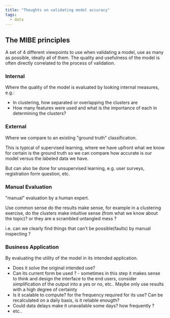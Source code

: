 ```yaml
---
title: "Thoughts on validating model accuracy"
tags:
  - data
---
```

## The MIBE principles

A set of 4 different viewpoints to use when validating a model, use as many as possible, ideally all of them. The quality and usefulness of the model is often directly correlated to the process of validation.

### Internal

Where the quality of the model is evaluated by looking internal measures, e.g.:
- In clustering, how separated or overlapping the clusters are
- How many features were used and what is the importance of each in determining the clusters?

### External

Where we compare to an existing "ground truth" classification.

This is typical of supervised learning, where we have upfront what we know for certain is the ground truth so we can compare how accurate is our model versus the labeled data we have.

But can also be done for unsupervised learning, e.g. user surveys, registration form question, etc.

### Manual Evaluation
"manual" evaluation by a human expert.

Use common sense do the results make sense, for example in a clustering exercise, do the clusters make intuitive sense (from what we know about the topic)? or they are a scrambled untangled mess ? 

i.e. can we clearly find things that can't be possible(faults) by manual inspecting ?

### Business Application

By evaluating the utility of the model in its intended application.
- Does it solve the original intended use? 
- Can its current form be used ? - sometimes in this step it makes sense to think and design the interface to the end users, consider simplification of the output into a yes or no, etc.. Maybe only use results with a high degree of certainty
- Is it scalable to compute? for the frequency required for its use? Can be recalculated on a daily basis, is it reliable enougth?
- Could data delays make it unavailable some days? how frequently ?
- etc..
